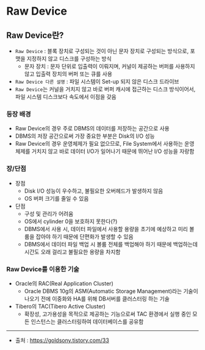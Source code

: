 # Raw Device
## Raw Device란?
* `Raw Device` : 블록 장치로 구성되는 것이 아닌 문자 장치로 구성되는 방식으로, 포맷을 지정하지 않고 디스크를 구성하는 방식
 	* 문자 장치 : 문자 단위로 입출력이 이뤄지며, 커널이 제공하는 버퍼를 사용하지 않고 입출력 장치의 버퍼 또는 큐를 사용
*  `Raw Device 다른 설명` : 파일 시스템이 Set-up 되지 않은 디스크 드라이브
* `Raw Device`는 커널을 거치지 않고 바로 버퍼 캐시에 접근하는 디스크 방식이어서, 파일 시스템 디스크보다 속도에서 이점을 갖음

### 등장 배경
* Raw Device의 경우 주로 DBMS의 데이터를 저장하는 공간으로 사용
* DBMS의 저장 공간으로써 가장 중요한 부분은 Disk의 I/O 성능
* Raw Device의 경우 운영체제가 필요 없으므로, File System에서 사용하는 운영체제를 거치지 않고 바로 데이터 I/O가 일어나기 때문에 뛰어난 I/O 성능을 자랑함

### 장/단점
* 장점
	* Disk I/O 성능이 우수하고, 불필요한 오버헤드가 발생하지 않음
	* OS 버퍼 크기를 줄일 수 있음
* 단점
	* 구성 및 관리가 어려움
	* OS에서 cylinder 0을 보호하지 못한다(?)
	* DBMS에서 사용 시, 데이터 파일에서 사용할 용량을 초기에 예상하고 미리 볼륨을 잡아야 하기 때문에 단편화가 발생할 수 있음
	* DBMS에서 데이터 파일 백업 시 볼륨 전체를 백업해야 하기 때문에 백업하는데 시간도 오래 걸리고 불필요한 용량을 차지함

### Raw Device를 이용한 기술
* Oracle의 RAC(Real Application Cluster)
	* Oracle DBMS 10g의 ASM(Automatic Storage Management)라는 기술이 나오기 전에 이중화와 HA를 위해 DB서버를 클러스터링 하는 기술
* Tibero의 TAC(Tibero Active Cluster)
	* 확장성, 고가용성을 목적으로 제공하는 기능으로써 TAC 환경에서 실행 중인 모든 인스턴스는 클러스터링하여 데이터베이스를 공유함
---
* 출처 : https://goldsony.tistory.com/33
